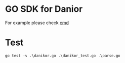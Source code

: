 # GO SDK for Danior

For example please check [cmd](cmd)

# Test

`go test -v .\danikor.go .\danikor_test.go .\parse.go`